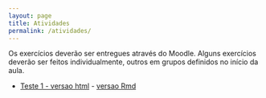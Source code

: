 ```yaml
---
layout: page
title: Atividades
permalink: /atividades/
---
```



Os exercícios deverão ser entregues através do Moodle. Alguns exercícios deverão ser feitos individualmente, outros em grupos definidos no início da aula. 


* [Teste 1 - versao html](10000passos.html)  - [versao Rmd](10000passos.Rmd.zip)
